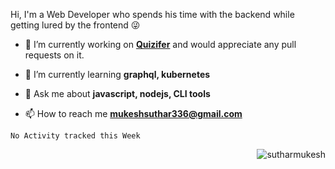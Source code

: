 Hi, I'm a Web Developer who spends his time with the backend while getting lured by the frontend 😜

- 🔭 I’m currently working on **[Quizifer](https://github.com/SutharMukesh/Quizifer/)** and would appreciate any pull requests on it.

- 🌱 I’m currently learning **graphql, kubernetes**

- 💬 Ask me about **javascript, nodejs, CLI tools**

- 📫 How to reach me **mukeshsuthar336@gmail.com**

<!--START_SECTION:waka-->
```text
No Activity tracked this Week
```
<!--END_SECTION:waka-->

<p align="right"> <img src="https://komarev.com/ghpvc/?username=sutharmukesh&label=Profile%20views&color=0e75b6&style=flat" alt="sutharmukesh" /> </p>
